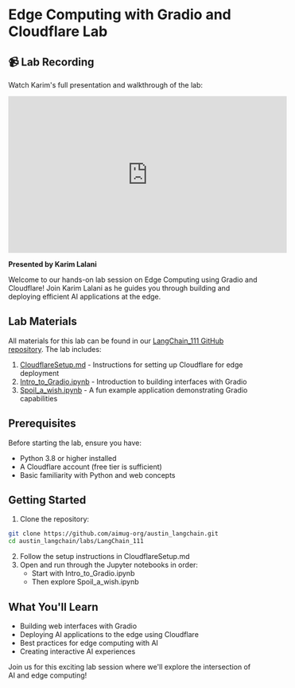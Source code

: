 # Edge Computing with Gradio and Cloudflare Lab

## 📹 Lab Recording

Watch Karim's full presentation and walkthrough of the lab:

<iframe width="560" height="315" src="https://www.youtube.com/embed/47KiKEgsrKI" title="Edge Computing with Gradio and Cloudflare Lab" frameborder="0" allow="accelerometer; autoplay; clipboard-write; encrypted-media; gyroscope; picture-in-picture" allowfullscreen></iframe>

**Presented by Karim Lalani**

Welcome to our hands-on lab session on Edge Computing using Gradio and Cloudflare! Join Karim Lalani as he guides you through building and deploying efficient AI applications at the edge.

## Lab Materials

All materials for this lab can be found in our [LangChain_111 GitHub repository](https://github.com/aimug-org/austin_langchain/tree/main/labs/LangChain_111). The lab includes:

1. [CloudflareSetup.md](https://github.com/aimug-org/austin_langchain/blob/main/labs/LangChain_111/CloudflareSetup.md) - Instructions for setting up Cloudflare for edge deployment
2. [Intro_to_Gradio.ipynb](https://github.com/aimug-org/austin_langchain/blob/main/labs/LangChain_111/Intro_to_Gradio.ipynb) - Introduction to building interfaces with Gradio
3. [Spoil_a_wish.ipynb](https://github.com/aimug-org/austin_langchain/blob/main/labs/LangChain_111/Spoil_a_wish.ipynb) - A fun example application demonstrating Gradio capabilities

## Prerequisites

Before starting the lab, ensure you have:
- Python 3.8 or higher installed
- A Cloudflare account (free tier is sufficient)
- Basic familiarity with Python and web concepts

## Getting Started

1. Clone the repository:
```bash
git clone https://github.com/aimug-org/austin_langchain.git
cd austin_langchain/labs/LangChain_111
```

2. Follow the setup instructions in CloudflareSetup.md
3. Open and run through the Jupyter notebooks in order:
   - Start with Intro_to_Gradio.ipynb
   - Then explore Spoil_a_wish.ipynb

## What You'll Learn

- Building web interfaces with Gradio
- Deploying AI applications to the edge using Cloudflare
- Best practices for edge computing with AI
- Creating interactive AI experiences

Join us for this exciting lab session where we'll explore the intersection of AI and edge computing!
